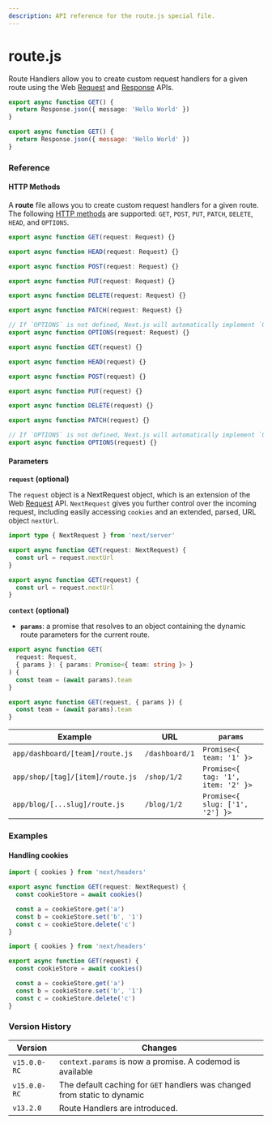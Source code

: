 ```yaml
---
description: API reference for the route.js special file.
---
```


# route.js

Route Handlers allow you to create custom request handlers for a given route using the Web [Request](https://developer.mozilla.org/docs/Web/API/Request) and [Response](https://developer.mozilla.org/docs/Web/API/Response) APIs.

```ts
export async function GET() {
  return Response.json({ message: 'Hello World' })
}
```

```js
export async function GET() {
  return Response.json({ message: 'Hello World' })
}
```

### Reference

#### HTTP Methods

A **route** file allows you to create custom request handlers for a given route. The following [HTTP methods](https://developer.mozilla.org/docs/Web/HTTP/Methods) are supported: `GET`, `POST`, `PUT`, `PATCH`, `DELETE`, `HEAD`, and `OPTIONS`.

```ts
export async function GET(request: Request) {}

export async function HEAD(request: Request) {}

export async function POST(request: Request) {}

export async function PUT(request: Request) {}

export async function DELETE(request: Request) {}

export async function PATCH(request: Request) {}

// If `OPTIONS` is not defined, Next.js will automatically implement `OPTIONS` and set the appropriate Response `Allow` header depending on the other methods defined in the Route Handler.
export async function OPTIONS(request: Request) {}
```

```js
export async function GET(request) {}

export async function HEAD(request) {}

export async function POST(request) {}

export async function PUT(request) {}

export async function DELETE(request) {}

export async function PATCH(request) {}

// If `OPTIONS` is not defined, Next.js will automatically implement `OPTIONS` and set the appropriate Response `Allow` header depending on the other methods defined in the Route Handler.
export async function OPTIONS(request) {}
```

#### Parameters

**`request` (optional)**

The `request` object is a NextRequest object, which is an extension of the Web [Request](https://developer.mozilla.org/docs/Web/API/Request) API. `NextRequest` gives you further control over the incoming request, including easily accessing `cookies` and an extended, parsed, URL object `nextUrl`.

```ts
import type { NextRequest } from 'next/server'

export async function GET(request: NextRequest) {
  const url = request.nextUrl
}
```

```js
export async function GET(request) {
  const url = request.nextUrl
}
```

**`context` (optional)**

* **`params`**: a promise that resolves to an object containing the dynamic route parameters for the current route.

```ts
export async function GET(
  request: Request,
  { params }: { params: Promise<{ team: string }> }
) {
  const team = (await params).team
}
```

```js
export async function GET(request, { params }) {
  const team = (await params).team
}
```

| Example                          | URL            | `params`                           |
| -------------------------------- | -------------- | ---------------------------------- |
| `app/dashboard/[team]/route.js`  | `/dashboard/1` | `Promise<{ team: '1' }>`           |
| `app/shop/[tag]/[item]/route.js` | `/shop/1/2`    | `Promise<{ tag: '1', item: '2' }>` |
| `app/blog/[...slug]/route.js`    | `/blog/1/2`    | `Promise<{ slug: ['1', '2'] }>`    |

### Examples

#### Handling cookies

```ts
import { cookies } from 'next/headers'

export async function GET(request: NextRequest) {
  const cookieStore = await cookies()

  const a = cookieStore.get('a')
  const b = cookieStore.set('b', '1')
  const c = cookieStore.delete('c')
}
```

```js
import { cookies } from 'next/headers'

export async function GET(request) {
  const cookieStore = await cookies()

  const a = cookieStore.get('a')
  const b = cookieStore.set('b', '1')
  const c = cookieStore.delete('c')
}
```

### Version History

| Version      | Changes                                                                   |
| ------------ | ------------------------------------------------------------------------- |
| `v15.0.0-RC` | `context.params` is now a promise. A codemod is available                 |
| `v15.0.0-RC` | The default caching for `GET` handlers was changed from static to dynamic |
| `v13.2.0`    | Route Handlers are introduced.                                            |
